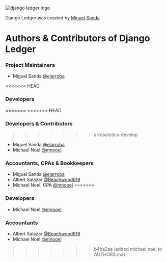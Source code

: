 ![django ledger logo](https://us-east-1.linodeobjects.com/django-ledger/logo/django-ledger-logo@2x.png)

Django Ledger was created by [Miguel Sanda](https://github.com/elarroba).

# __Authors & Contributors of Django Ledger__

### Project Maintainers
* Miguel Sanda [@elarroba](https://github.com/elarroba)

<<<<<<< HEAD
### Developers
=======
<<<<<<< HEAD
### Developers & Contributors
>>>>>>> arrobalytics-develop
* Miguel Sanda [@elarroba](https://github.com/elarroba)
* Michael Noel [@mnooel](https://github.com/mnooel)

### Accountants, CPAs & Bookkeepers
* Miguel Sanda [@elarroba](https://github.com/elarroba)
* Albert Salazar [@Beachwood619](https://github.com/Beachwood619)
* Michael Noel, CPA [@mnooel](https://github.com/mnooel) 
=======
### Developers
* Michael Noel [@mnooel](https://github.com/mnooel)

### Accountants
* Albert Salazar [@Beachwood619](https://github.com/Beachwood619)
* Michael Noel [@mnooel](https://github.com/mnooel) 
>>>>>>> b4ba2aa (added michael noel to AUTHORS.md)
